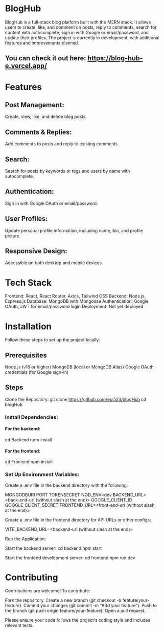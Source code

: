 # BlogHub


BlogHub is a full-stack blog platform built with the MERN stack. It allows users to create, like, and comment on posts, reply to comments, search for content with autocomplete, sign in with Google or email/password, and update their profiles. The project is currently in development, with additional features and improvements planned.

## You can check it out here: https://blog-hub-e.vercel.app/

# Features

## Post Management: 
Create, view, like, and delete blog posts.
## Comments & Replies: 
Add comments to posts and reply to existing comments.
## Search: 
Search for posts by keywords or tags and users by name with autocomplete.
## Authentication: 
Sign in with Google OAuth or email/password.
## User Profiles: 
Update personal profile information, including name, bio, and profile picture.
## Responsive Design: 
Accessible on both desktop and mobile devices.

# Tech Stack

Frontend: React, React Router, Axios, Tailwind CSS
Backend: Node.js, Express.js
Database: MongoDB with Mongoose
Authentication: Google OAuth, JWT for email/password login
Deployment: Not yet deployed

# Installation

Follow these steps to set up the project locally:

## Prerequisites

Node.js (v16 or higher)
MongoDB (local or MongoDB Atlas)
Google OAuth credentials (for Google sign-in)

## Steps

Clone the Repository:
git clone https://github.com/eul523/blogHub
cd blogHub

### Install Dependencies:

#### For the backend:
cd Backend
npm install

#### For the frontend:
cd Frontend
npm install



### Set Up Environment Variables:

Create a .env file in the backend directory with the following:

MONGODBURI
PORT
TOKENSECRET
NOD_ENV=dev
BACKEND_URL=<back-end-url (without slash at the end)>
GOOGLE_CLIENT_ID
GOOGLE_CLIENT_SECRET
FRONTEND_URL=<front-end-url (without slash at the end)>

Create a .env file in the frontend directory for API URLs or other configs:

VITE_BACKEND_URL=<backend-url (without slash at the end)>


Run the Application:

Start the backend server:
cd backend
npm start

Start the frontend development server:
cd frontend
npm run dev


# Contributing
Contributions are welcome! To contribute:

Fork the repository.
Create a new branch (git checkout -b feature/your-feature).
Commit your changes (git commit -m "Add your feature").
Push to the branch (git push origin feature/your-feature).
Open a pull request.

Please ensure your code follows the project's coding style and includes relevant tests.